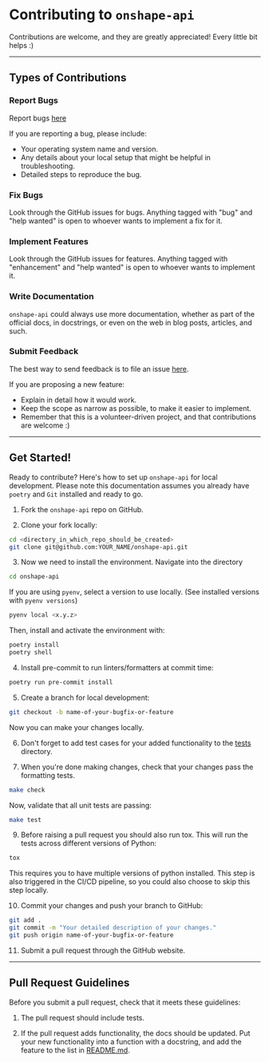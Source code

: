 # Contributing to `onshape-api`

Contributions are welcome, and they are greatly appreciated! Every little bit helps :)

---

## Types of Contributions

### Report Bugs

Report bugs [here](https://github.com/senthurayyappan/onshape-api/issues)

If you are reporting a bug, please include:

- Your operating system name and version.
- Any details about your local setup that might be helpful in troubleshooting.
- Detailed steps to reproduce the bug.

### Fix Bugs

Look through the GitHub issues for bugs. Anything tagged with "bug" and "help wanted" is open to whoever wants to implement a fix for it.

### Implement Features

Look through the GitHub issues for features. Anything tagged with "enhancement" and "help wanted" is open to whoever wants to implement it.

### Write Documentation

`onshape-api` could always use more documentation, whether as part of the official docs, in docstrings, or even on the web in blog posts, articles, and such.

### Submit Feedback

The best way to send feedback is to file an issue [here](https://github.com/senthurayyappan/onshape-api/issues).

If you are proposing a new feature:

- Explain in detail how it would work.
- Keep the scope as narrow as possible, to make it easier to implement.
- Remember that this is a volunteer-driven project, and that contributions are welcome :)

---

## Get Started!

Ready to contribute? Here's how to set up `onshape-api` for local development. Please note this documentation assumes you already have `poetry` and `Git` installed and ready to go.

1. Fork the `onshape-api` repo on GitHub.

2. Clone your fork locally:

```sh
cd <directory_in_which_repo_should_be_created>
git clone git@github.com:YOUR_NAME/onshape-api.git
```

3. Now we need to install the environment. Navigate into the directory

```sh
cd onshape-api
```

If you are using `pyenv`, select a version to use locally. (See installed versions with `pyenv versions`)

```sh
pyenv local <x.y.z>
```

Then, install and activate the environment with:

```sh
poetry install
poetry shell
```

4. Install pre-commit to run linters/formatters at commit time:

```sh
poetry run pre-commit install
```

5. Create a branch for local development:

```sh
git checkout -b name-of-your-bugfix-or-feature
```

Now you can make your changes locally.

6. Don't forget to add test cases for your added functionality to the [tests](http://_vscodecontentref_/0) directory.

7. When you're done making changes, check that your changes pass the formatting tests.

```sh
make check
```

Now, validate that all unit tests are passing:

```sh
make test
```

9. Before raising a pull request you should also run tox. This will run the tests across different versions of Python:

```sh
tox
```

This requires you to have multiple versions of python installed. This step is also triggered in the CI/CD pipeline, so you could also choose to skip this step locally.

10. Commit your changes and push your branch to GitHub:

```sh
git add .
git commit -m "Your detailed description of your changes."
git push origin name-of-your-bugfix-or-feature
```

11. Submit a pull request through the GitHub website.

---

## Pull Request Guidelines

Before you submit a pull request, check that it meets these guidelines:

1. The pull request should include tests.

2. If the pull request adds functionality, the docs should be updated. Put your new functionality into a function with a docstring, and add the feature to the list in [README.md](http://_vscodecontentref_/1).
